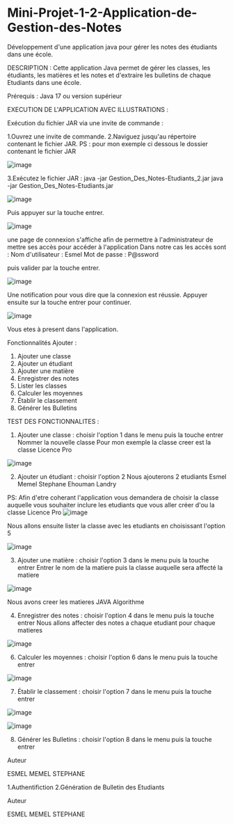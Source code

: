 # Mini-Projet-1-2-Application-de-Gestion-des-Notes
Développement d'une application java pour gérer les notes des étudiants dans une école.

DESCRIPTION : 
Cette application Java permet de gérer les classes, les étudiants, les matières et les notes et d'extraire les bulletins de chaque Etudiants dans une école.

Prérequis : 
Java 17 ou version supérieur

EXECUTION DE L'APPLICATION AVEC ILLUSTRATIONS : 

Exécution du fichier JAR via une invite de commande :

1.Ouvrez une invite de commande. 
2.Naviguez jusqu'au répertoire contenant le fichier JAR. 
PS : pour mon exemple ci dessous le dossier contenant le fichier JAR 

![image](https://github.com/user-attachments/assets/389e3cd6-b49c-469b-8134-b7986067b9ed)


3.Exécutez le fichier JAR : java -jar Gestion_Des_Notes-Etudiants_2.jar
java -jar Gestion_Des_Notes-Etudiants.jar

![image](https://github.com/user-attachments/assets/2e2b3dce-7e88-4bb7-bf3a-db17ea95ccc7)

Puis appuyer sur la touche entrer.

![image](https://github.com/user-attachments/assets/a7810674-55f6-4b73-82a2-cc72fa150da9)

une page de connexion s'affiche afin de permettre à l'administrateur de mettre ses accès pour accéder à l'application
Dans notre cas les accès sont : 
Nom d'utilisateur : Esmel
Mot de passe : P@ssword

puis valider par la touche entrer.

![image](https://github.com/user-attachments/assets/fb303b4b-4023-4a6f-bba0-cc9e4e5e05aa)

Une notification pour vous dire que la connexion est réussie.
Appuyer ensuite sur la touche entrer pour continuer.

![image](https://github.com/user-attachments/assets/f5cfd0f0-c7e9-435f-b41c-047288ba9c5d)

Vous etes à present dans l'application.


Fonctionnalités Ajouter :
1. Ajouter une classe
2. Ajouter un étudiant
3. Ajouter une matière
4. Enregistrer des notes
5. Lister les classes
6. Calculer les moyennes
7. Établir le classement
8. Générer les Bulletins

TEST DES FONCTIONNALITES : 

1. Ajouter une classe : choisir l'option 1 dans le menu puis la touche entrer
Nommer la nouvelle classe
Pour mon exemple la classe creer est la classe Licence Pro

![image](https://github.com/user-attachments/assets/0293c006-4764-462b-9da0-b62e5492c37e)


2. Ajouter un étudiant : choisir l'option 2
Nous ajouterons 2 etudiants
Esmel Memel Stephane
Ehouman Landry

PS: Afin d'etre coherant l'application vous demandera de choisir la classe auquelle vous souhaiter inclure les etudiants que vous aller créer d'ou la classe Licence Pro
![image](https://github.com/user-attachments/assets/096f5c11-b165-40ee-b0a6-2cedcd8b68ff)

Nous allons ensuite lister la classe avec les etudiants en choisissant l'option 5

![image](https://github.com/user-attachments/assets/78c372e5-8ea6-4fa4-abe4-42ac0036fe67)

3. Ajouter une matière : choisir l'option 3 dans le menu puis la touche entrer
Entrer le nom de la matiere puis la classe auquelle sera affecté la matiere

![image](https://github.com/user-attachments/assets/1ea850f0-41f6-4046-9632-bb2500ecbe21)

Nous avons creer les matieres 
JAVA
Algorithme


4. Enregistrer des notes : choisir l'option 4 dans le menu puis la touche entrer
Nous allons affecter des notes a chaque etudiant pour chaque matieres

![image](https://github.com/user-attachments/assets/d7374d07-6cfd-41bf-8742-a3bbba458e3b)


6. Calculer les moyennes : choisir l'option 6 dans le menu puis la touche entrer

![image](https://github.com/user-attachments/assets/5092b6eb-c9be-4327-8bf8-72f49e9f6e62)

7. Établir le classement :  choisir l'option 7 dans le menu puis la touche entrer

![image](https://github.com/user-attachments/assets/54fce164-df8c-463b-8f9b-144f8619bd53)

![image](https://github.com/user-attachments/assets/cd8a077c-3aac-44cc-8de9-417ae9a04220)

8. Générer les Bulletins : choisir l'option 8 dans le menu puis la touche entrer



Auteur

ESMEL MEMEL STEPHANE

1.Authentifiction
2.Génération de Bulletin des Etudiants

Auteur

ESMEL MEMEL STEPHANE

